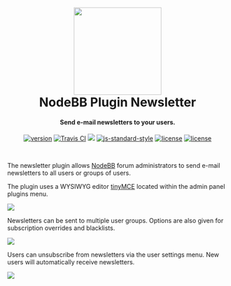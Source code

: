 <h1 align="center">
  <a href="https://community.nodebb.org/topic/4481"><img src="http://puu.sh/pcIZI/600b1c04a9.svg" height="200" with="200"></a>
  <br>
  NodeBB Plugin Newsletter
  <br>
</h1>

<h4 align="center">Send e-mail newsletters to your users.</h4>

<p align="center">
  <a href="https://www.npmjs.com/package/nodebb-plugin-newsletter"><img src="https://img.shields.io/badge/version-0.6.4-orange.svg?maxAge=2592000?style=plastic" alt="version"></a>
  <a href="https://travis-ci.org/yariplus/nodebb-plugin-newsletter"><img src="https://img.shields.io/travis/yariplus/nodebb-plugin-newsletter.svg?maxAge=2592000?style=plastic" alt="Travis CI"></a>
  <a href="https://codeclimate.com/github/yariplus/nodebb-plugin-newsletter/coverage"><img src="https://img.shields.io/codeclimate/coverage/github/yariplus/nodebb-plugin-newsletter.svg?maxAge=2592000?style=plastic"></a>
  <a href="http://standardjs.com/"><img src="https://img.shields.io/badge/code%20style-standard-brightgreen.svg" alt="js-standard-style"></a>
  <a href="https://raw.githubusercontent.com/yariplus/nodebb-plugin-newsletter/master/LICENSE"><img src="https://img.shields.io/badge/license-MIT-blue.svg?maxAge=2592000?style=plastic" alt="license"></a>
  <a href="https://creativecommons.org/publicdomain/zero/1.0/legalcode"><img src="https://img.shields.io/badge/license-CCO--1.0-ff69b4.svg?maxAge=2592000?style=plastic" alt="license"></a>
</p>

<br>

<p>
The newsletter plugin allows <a href="https://nodebb.org/">NodeBB</a> forum administrators to send e-mail newsletters to all users or groups of users.
</p>

<p>
The plugin uses a WYSIWYG editor <a href="https://www.tinymce.com/">tinyMCE</a> located within the admin panel plugins menu.
</p>

<img src="http://puu.sh/wnMSP/1c8fff6cee.png">

<p>
Newsletters can be sent to multiple user groups. Options are also given for subscription overrides and blacklists.
</p>

<img src="http://puu.sh/wnN3T/fafdb818ef.png">

<p>
Users can unsubscribe from newsletters via the user settings menu. New users will automatically receive newsletters.
</p>

<img src="http://puu.sh/wnN6h/8bb0688a4e.png">

<p>
</p>


